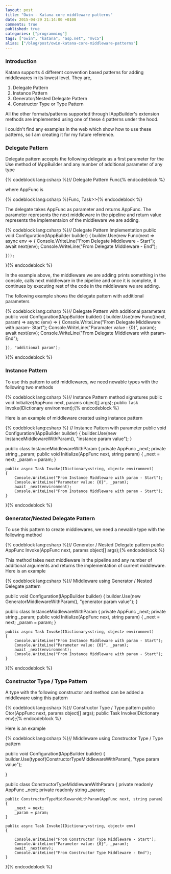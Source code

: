 ```yaml
---
layout: post
title: "Owin - Katana core middleware patterns"
date: 2015-04-29 21:14:00 +0100
comments: true
published: true
categories: ["programming"]
tags: ["owin", "katana", "asp.net", "mvc5"]
alias: ["/blog/post/owin-katana-core-middleware-patterns"]
---
```


<h3>Introduction</h3>
<p>Katana supports 4 different convention based patterns for adding middlewares in its lowest level. They are,</p>
<ol>
<li>Delegate Pattern</li>
<li>Instance Pattern</li>
<li>Generator/Nested Delegate Pattern</li>
<li>Constructor Type or Type Pattern</li>
</ol><!-- more -->
<p>All the other formats/patterns supported through IAppBuilder's extension methods are implemented using one of these 4 patterns under the hood.</p>
<p>I couldn't find any examples in the web which show how to use these patterns, so I am creating it for my future reference.</p>
<h3>Delegate Pattern</h3>
<p>Delegate pattern accepts the following delegate as a first parameter for the Use method of IAppBuilder and any number of additional parameter of any type</p>
 {% codeblock lang:csharp %}// Delegate Pattern
Func<AppFunc, AppFunc>{% endcodeblock %}
<p>where AppFunc is </p> {% codeblock lang:csharp %}Func<IDictionary<string, object>, Task>>{% endcodeblock %}
<p>The delegate takes AppFunc as parameter and returns AppFunc. The parameter represents the next middleware in the pipeline and return value represents the implementaion of the middleware we are adding. </p>
 {% codeblock lang:csharp %}// Delegate Pattern Implementation
public void Configuration(IAppBuilder builder)
{
    builder.Use(new Func<AppFunc, AppFunc>(next => async env =>
    {
        Console.WriteLine("From Delegate Middleware - Start");
        await next(env);
        Console.WriteLine("From Delegate Middleware - End");

    }));
}{% endcodeblock %}
<p>In the example above, the middleware we are adding prints something in the console, calls next middleware in the pipeline and once it is complete, it continues by executing rest of the code in the middleware we are adding.</p>
<p>The following example shows the delegate pattern with additional parameters</p>
 {% codeblock lang:csharp %}// Delegate Pattern with additional parameters
public void Configuration(IAppBuilder builder)
{
   builder.Use(new Func<AppFunc, string, AppFunc>((next, param) => async (env) =>
    {
        Console.WriteLine("From Delegate Middleware with param- Start");
        Console.WriteLine("Paramater value : {0}", param);
        await next(env);
        Console.WriteLine("From Delegate Middleware with param- End");

    }), "additional param");
}{% endcodeblock %}
<h3>Instance Pattern</h3>
<p>To use this pattern to add middlewares, we need newable types with the following two methods</p>
 {% codeblock lang:csharp %}// Instance Pattern method signatures
public void Initialize(AppFunc next, params object[] args);
public Task Invoke(IDictionary<string, object> environment);{% endcodeblock %}
<p>Here is an example of middleware created using instance pattern</p>
 {% codeblock lang:csharp %} // Instance Pattern with parameter
public void Configuration(IAppBuilder builder)
{
 	builder.Use(new InstanceMiddlewareWithParam(), "instance param value");
}

public class InstanceMiddlewareWithParam
{
    private AppFunc _next;
    private string _param;
    public void Initialize(AppFunc next, string param)
    {
        _next = next;
        _param = param;
    }

    public async Task Invoke(IDictionary<string, object> environment)
    {
        Console.WriteLine("From Instance Middleware with param - Start");
        Console.WriteLine("Parameter value: {0}", _param);
        await _next(environment);
        Console.WriteLine("From Instance Middleware with param - Start");
    }

}{% endcodeblock %}
<h3>Generator/Nested Delegate Pattern</h3>
<p>To use this pattern to create middlewares, we need a newable type with the following method</p>
 {% codeblock lang:csharp %}// Generator / Nested Delegate pattern
public AppFunc Invoke(AppFunc next, params object[] args);{% endcodeblock %}
<p>This method takes next middleware in the pipeline and any number of additional arguments and returns the implementation of current middleware. Here is an example</p>
 {% codeblock lang:csharp %}// Middleware using Generator / Nested Delegate pattern

public void Configuration(IAppBuilder builder)
{
 builder.Use(new GeneratorMiddlewareWithParam(), "generator param value");
}

public class InstanceMiddlewareWithParam
{
    private AppFunc _next;
    private string _param;
    public void Initialize(AppFunc next, string param)
    {
        _next = next;
        _param = param;
    }

    public async Task Invoke(IDictionary<string, object> environment)
    {
        Console.WriteLine("From Instance Middleware with param - Start");
        Console.WriteLine("Parameter value: {0}", _param);
        await _next(environment);
        Console.WriteLine("From Instance Middleware with param - Start");
    }

}{% endcodeblock %}
<h3>Constructor Type / Type Pattern</h3>
<p>A type with the following constructor and method can be added a middleware using this pattern</p>
 {% codeblock lang:csharp %}// Constructor Type / Type pattern
 public Ctor(AppFunc next, params object[] args);
 public Task Invoke(IDictionary<string, object> env);{% endcodeblock %}
<p>Here is an example</p>
 {% codeblock lang:csharp %}// Middleware using Constructor Type / Type pattern

public void Configuration(IAppBuilder builder)
{
     builder.Use(typeof(ConstructorTypeMiddlewareWithParam), "type param value");

}

public class ConstructorTypeMiddlewareWithParam
{
    private readonly AppFunc _next;
    private readonly string _param;

    public ConstructorTypeMiddlewareWithParam(AppFunc next, string param)
    {
        _next = next;
        _param = param;
    }

    public async Task Invoke(IDictionary<string, object> env)
    {

        Console.WriteLine("From Constructor Type Middleware - Start");
        Console.WriteLine("Parameter value: {0}", _param);
        await _next(env);
        Console.WriteLine("From Constructor Type Middleware - End");
    }
}{% endcodeblock %}

